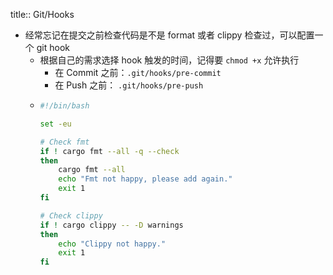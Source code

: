 title:: Git/Hooks

- 经常忘记在提交之前检查代码是不是 format 或者 clippy 检查过，可以配置一个 git hook
	- 根据自己的需求选择 hook 触发的时间，记得要 `chmod +x` 允许执行
		- 在 Commit 之前：`.git/hooks/pre-commit`
		- 在 Push 之前： `.git/hooks/pre-push`
	- ```bash
	  #!/bin/bash
	  
	  set -eu
	  
	  # Check fmt
	  if ! cargo fmt --all -q --check
	  then
	      cargo fmt --all
	      echo "Fmt not happy, please add again."
	      exit 1
	  fi
	  
	  # Check clippy
	  if ! cargo clippy -- -D warnings
	  then
	      echo "Clippy not happy."
	      exit 1
	  fi
	  ```
